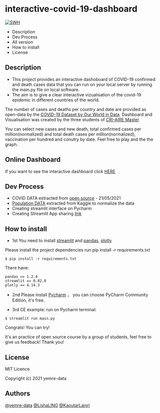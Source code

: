
# interactive-covid-19-dashboard

[![SWH](https://archive.softwareheritage.org/badge/swh:1:dir:5eeb2ea8f7735553d877a76415236120572ba9d7/)](https://archive.softwareheritage.org/swh:1:dir:5eeb2ea8f7735553d877a76415236120572ba9d7;origin=https://github.com/yemre-data/interactive-covid-19-dashboard;visit=swh:1:snp:4b2b78cbd332b2adb1789e1641b838fb116990a9;anchor=swh:1:rev:809801eb783cd152bfe5f39cbc93f2cc3785ffb7)

- Description
- Dev Process
- All version
- How to install
- License

## Description
- This project provides an interactive dashoboard of COVID-19  confirmed and death cases data that you can run on your local server by running the main.py file on local software. 
- The aim is to give a clear interactive vizualisation of the covid-19 epidemic in different countries of the world. 

The number of cases and deaths per country and date are provided as open-data by the [COVID-19 Dataset by Our World in Data](https://github.com/owid/covid-19-data). 
Dashboard and Visualisation was created by the three students of [CRI-AIRE Master](https://master.cri-paris.org/en).

You can select new cases and new death, total confirmed cases per million(normalized) and total death cases per million(normalized), vaccination per hundred and conutry by date. Feel free to play and the the graph.
## Online Dashboard
If you want to see the interactive dashboard click [HERE](https://share.streamlit.io/kaoutarlanjri/interactive-covid-19-dashboard/main/main.py) 

## Dev Process
- COVID DATA extracted from [open source](https://github.com/owid/covid-19-data) - 21/05/2021
- [Population DATA](https://www.kaggle.com/tanuprabhu/population-by-country-2020) extracted from Kaggle to normalize the data
- Creating streamlit interface on Pycharm
- Creating Streamlit App sharing [link](https://streamlit.io/sharing) 

## How to install
- 1st You need to install [streamlit](https://streamlit.io/) and [pandas](https://pandas.pydata.org/), [plotly](https://plotly.com/)

Please install the project dependencies run pip install -r requirements.txt

```
$ pip install -r requirements.txt
```
There have: 
```
pandas == 1.2.4
streamlit == 0.82.0
plotly == 4.14.3
```

- 2nd Please install [Pycharm](https://www.jetbrains.com/fr-fr/pycharm/) ， you can choose PyCharm Community Edition, it's free.

- 3rd CE example:
run on Pycharm terminal:

```
$ streamlit run main.py
```

Congrats! You can try!

It's an practice of open source course by a group of students, feel free to give us feedback! Thank you!

## License

MIT Licence 

Copyright (c) 2021 yemre-data

## Authors

[@yemre-data](https://github.com/yemre-data) 
[@LishaLING](https://github.com/LishaLing)
[@KaoutarLanjri](https://github.com/KaoutarLanjri)

